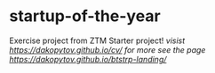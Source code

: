 # startup-of-the-year
Exercise project from ZTM
Starter project!
*visist https://dakopytov.github.io/cv/ for more*
*see the page https://dakopytov.github.io/btstrp-landing/*

